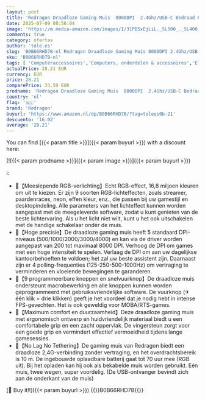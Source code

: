 ```yaml
---
layout: post
title: 'Redragon Draadloze Gaming Muis  8000DPI  2.4Ghz/USB-C Bedraad RGB Oplaadbare Gaming Muis  9 Programmeerbare Knoppen  Rapid Fire-knop  70 uur Batterij  PC/Mac - Zwart'
date: 2025-07-09 00:56:04
image: 'https://m.media-amazon.com/images/I/31PB5xEjLiL._SL500_._SL400_.jpg'
comments: true
category: ofertas
author: 'tole.es'
slug: 'B0B66RHD7B-nl Redragon Draadloze Gaming Muis 8000DPI 2.4Ghz/USB-C...'
sku: 'B0B66RHD7B-nl'
tags: [ 'Computeraccessoires','Computers, onderdelen & accessoires','Elektronica','Games','Muizen','Toetsenborden, muizen & invoerapparaten','redragon','🇳🇱', ]
actualPrice: 28.21 EUR
currency: EUR
price: 28.21
comparePrice: 33.59 EUR
prodname: 'Redragon Draadloze Gaming Muis  8000DPI  2.4Ghz/USB-C Bedraad RGB Oplaadbare Gaming Muis  9 Programmeerbare Knoppen  Rapid Fire-knop  70 uur Batterij  PC/Mac - Zwart'
country: 'nl'
flag: '🇳🇱'
brand: 'Redragon'
buyurl: 'https://www.amazon.nl/dp/B0B66RHD7B/?tag=tolees0b-21'
descuento: '16.02'
average: '28.21'
---
```


You can find [{{< param title >}}]({{< param buyurl >}}) with a discount here:

[![{{< param prodname >}}]({{< param image >}})]({{< param buyurl >}})

ℹ️:

- 💜【Meeslepende RGB-verlichting】Echt RGB-effect, 16,8 miljoen kleuren om uit te kiezen. Er zijn 9 soorten RGB-lichteffecten, zoals streamer, paardenraces, neon, effen kleur, enz., die passen bij uw gamestijl en desktopindeling. Alle parameters van het lichteffect kunnen worden aangepast met de meegeleverde software, zodat u kunt genieten van de beste lichtervaring. Als u het licht niet wilt, kunt u het ook uitschakelen met de handige schakelaar onder de muis.
- 💜【Hoge precisie】De draadloze gaming muis heeft 5 standaard DPI-niveaus (500/1000/2000/3000/4000) en kan via de driver worden aangepast van 200 tot maximaal 8000 DPI. Verhoog de DPI om games met een hoge intensiteit te spelen. Verlaag de DPI om aan uw dagelijkse kantoorbehoeften te voldoen; het zal uw beste assistent zijn. Daarnaast zijn er 4 polling-frequenties (125-250-500-1000Hz) om vertraging te verminderen en vloeiende bewegingen te garanderen.
- 💜【9 programmeerbare knoppen en snelvuurknop】De draadloze muis ondersteunt macrobewerking en alle knoppen kunnen worden geprogrammeerd met gebruiksvriendelijke software. De vuurknop (✈één klik = drie klikken) geeft je het voordeel dat je nodig hebt in intense FPS-gevechten. Het is ook geweldig voor MOBA/RTS-games.
- 💜【Maximum comfort en duurzaamheid】Deze draadloze gaming muis met ergonomisch ontwerp en huidvriendelijk materiaal biedt u een comfortabele grip en een zacht oppervlak. De vingersteun zorgt voor een goede grip en vermindert effectief vermoeidheid tijdens lange gamesessies.
- 💜【No Lag No Tethering】De gaming muis van Redragon biedt een draadloze 2,4G-verbinding zonder vertraging, en het overdrachtsbereik is 10 m. De ingebouwde oplaadbare batterij gaat tot 70 uur mee (RGB uit). Bij het opladen kan hij ook als bekabelde muis worden gebruikt. Eén muis, twee wegen, super voordelig. (De USB-ontvanger bevindt zich aan de onderkant van de muis)

[🛒 Buy it!!]({{< param buyurl >}})
{{<world>}}B0B66RHD7B{{</world>}}
